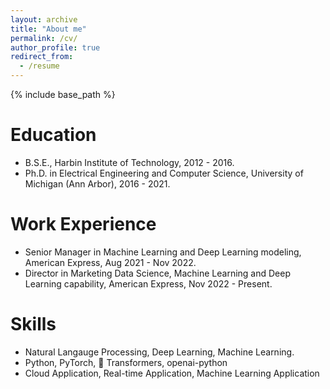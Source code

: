 ```yaml
---
layout: archive
title: "About me"
permalink: /cv/
author_profile: true
redirect_from:
  - /resume
---
```


{% include base_path %}

Education
======
* B.S.E., Harbin Institute of Technology, 2012 - 2016.
* Ph.D. in Electrical Engineering and Computer Science, University of Michigan (Ann Arbor), 2016 - 2021.

Work Experience
======
* Senior Manager in Machine Learning and Deep Learning modeling, American Express, Aug 2021 - Nov 2022.
* Director in Marketing Data Science, Machine Learning and Deep Learning capability, American Express, Nov 2022 - Present.

Skills
======
* Natural Langauge Processing, Deep Learning, Machine Learning.
* Python, PyTorch, :hugs: Transformers, openai-python
* Cloud Application, Real-time Application, Machine Learning Application
